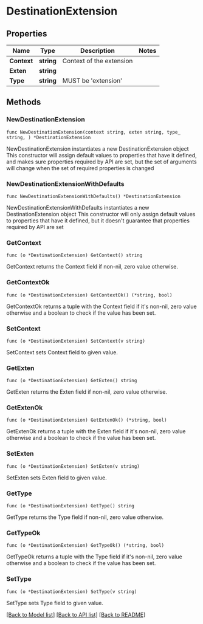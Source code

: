 # DestinationExtension

## Properties

Name | Type | Description | Notes
------------ | ------------- | ------------- | -------------
**Context** | **string** | Context of the extension |
**Exten** | **string** |  |
**Type** | **string** | MUST be &#39;extension&#39; |

## Methods

### NewDestinationExtension

`func NewDestinationExtension(context string, exten string, type_ string, ) *DestinationExtension`

NewDestinationExtension instantiates a new DestinationExtension object
This constructor will assign default values to properties that have it defined,
and makes sure properties required by API are set, but the set of arguments
will change when the set of required properties is changed

### NewDestinationExtensionWithDefaults

`func NewDestinationExtensionWithDefaults() *DestinationExtension`

NewDestinationExtensionWithDefaults instantiates a new DestinationExtension object
This constructor will only assign default values to properties that have it defined,
but it doesn't guarantee that properties required by API are set

### GetContext

`func (o *DestinationExtension) GetContext() string`

GetContext returns the Context field if non-nil, zero value otherwise.

### GetContextOk

`func (o *DestinationExtension) GetContextOk() (*string, bool)`

GetContextOk returns a tuple with the Context field if it's non-nil, zero value otherwise
and a boolean to check if the value has been set.

### SetContext

`func (o *DestinationExtension) SetContext(v string)`

SetContext sets Context field to given value.

### GetExten

`func (o *DestinationExtension) GetExten() string`

GetExten returns the Exten field if non-nil, zero value otherwise.

### GetExtenOk

`func (o *DestinationExtension) GetExtenOk() (*string, bool)`

GetExtenOk returns a tuple with the Exten field if it's non-nil, zero value otherwise
and a boolean to check if the value has been set.

### SetExten

`func (o *DestinationExtension) SetExten(v string)`

SetExten sets Exten field to given value.

### GetType

`func (o *DestinationExtension) GetType() string`

GetType returns the Type field if non-nil, zero value otherwise.

### GetTypeOk

`func (o *DestinationExtension) GetTypeOk() (*string, bool)`

GetTypeOk returns a tuple with the Type field if it's non-nil, zero value otherwise
and a boolean to check if the value has been set.

### SetType

`func (o *DestinationExtension) SetType(v string)`

SetType sets Type field to given value.

[[Back to Model list]](../README.md#documentation-for-models) [[Back to API list]](../README.md#documentation-for-api-endpoints) [[Back to README]](../README.md)
